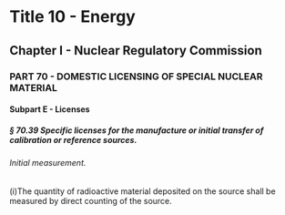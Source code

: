 
# Title 10 - Energy
## Chapter I - Nuclear Regulatory Commission
### PART 70 - DOMESTIC LICENSING OF SPECIAL NUCLEAR MATERIAL
#### Subpart E - Licenses
##### § 70.39 Specific licenses for the manufacture or initial transfer of calibration or reference sources.
###### Initial measurement.

(i)The quantity of radioactive material deposited on the source shall be measured by direct counting of the source.
